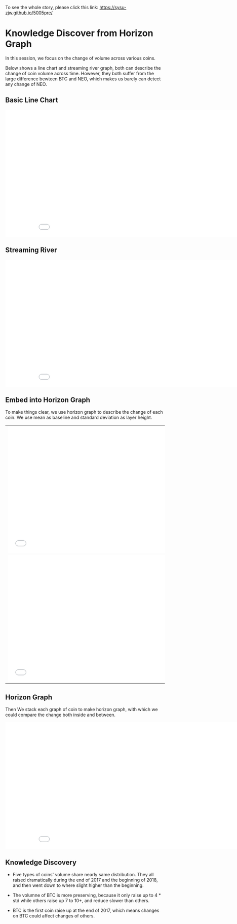 To see the whole story, please click this link: https://sysu-zjw.github.io/5005pre/

# Knowledge Discover from Horizon Graph

In this session, we focus on the change of volume across various coins.

Below shows a line chart and streaming river graph, both can describe the change of coin volume across time. However, they both suffer from the large difference bewteen BTC and NEO, which makes us barely can detect any change of NEO.

## Basic Line Chart
<iframe width="900" height="400" frameborder="0" scrolling="no" src="//plot.ly/~sysu-zjw/195.embed"></iframe>


## Streaming River
<iframe width="900" height="400" frameborder="0" scrolling="no" src="//plot.ly/~sysu-zjw/206.embed"></iframe>



## Embed into Horizon Graph
To make things clear, we use horizon graph to describe the change of each coin. We use mean as baseline and standard deviation as layer height.

<table cellpadding="0">
    <tr>
        <td>
            <iframe width="600" height="400" frameborder="0" scrolling="no" src="//plot.ly/~sysu-zjw/216.embed"></iframe>
        </td>
        <td>
            <iframe width="600" height="400" frameborder="0" scrolling="no" src="//plot.ly/~sysu-zjw/220.embed"></iframe>
            <br/>
        </td>
    </tr>
    <tr>
        <td>
            <iframe width="600" height="400" frameborder="0" scrolling="no" src="//plot.ly/~sysu-zjw/218.embed"></iframe>
        </td>
        <td>
            <iframe width="600" height="400" frameborder="0" scrolling="no" src="//plot.ly/~sysu-zjw/224.embed"></iframe>
            <br/>
        </td>
    </tr>         
</table>



## Horizon Graph
Then We stack each graph of coin to make horizon graph, with which we could compare the change both inside and between.  
<iframe width="900" height="400" frameborder="0" scrolling="no" src="//plot.ly/~sysu-zjw/226.embed"></iframe>


## Knowledge Discovery
- Five types of coins' volume share nearly same distribution. They all raised dramatically during the end of 2017 and the beginning of 2018, and then went down to where slight higher than the beginning.

- The volumne of BTC is more preserving, because it only raise up to 4 * std while others raise up 7 to 10+, and reduce slower than others.

- BTC is the first coin raise up at the end of 2017, which means changes on BTC could affect changes of others.





